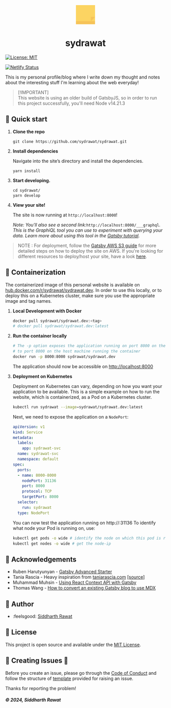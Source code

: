 <p align="center">
  <a href="https://sydrawat.netlify.app">
    <img alt="sydrawat" src="./src/images/stickie.svg" width="60" />
  </a>
</p>
<h1 align="center">
  sydrawat
</h1>

[![License: MIT](https://img.shields.io/badge/License-MIT-blue.svg)](https://opensource.org/licenses/MIT)

[![Netlify Status](https://api.netlify.com/api/v1/badges/ea482c58-e733-4ed9-a52d-c3bf14748b0b/deploy-status)](https://app.netlify.com/sites/sydrawat/deploys)

This is my personal profile/blog where I write down my thought and notes about the interesting stuff I'm learning about the web everyday!

> \[!IMPORTANT]\
> This website is using an older build of GatsbyJS, so in order to run this project successfully, you'll need Node v14.21.3

## :rocket: Quick start

1. **Clone the repo**

   ```shell
   git clone https://github.com/sydrawat/sydrawat.git
   ```

2. **Install dependencies**

   Navigate into the site’s directory and install the dependencies.

   ```shell
   yarn install
   ```

3. **Start developing.**

   ```shell
   cd sydrawat/
   yarn develop
   ```

4. **View your site!**

   The site is now running at `http://localhost:8000`!

   _Note: You'll also see a second link:_`http://localhost:8000/___graphql`_. This is the GraphiQL tool you can use to experiment with querying your data. Learn more about using this tool in the [Gatsby tutorial](https://www.gatsbyjs.org/tutorial/part-five/#introducing-graphiql)._

> NOTE : For deployment, follow the [Gatsby AWS S3 guide](https://www.gatsbyjs.org/docs/deploying-to-s3-cloudfront/) for more detailed steps on how to deploy the site on AWS. If you're looking for different resources to deploy/host your site, have a look [here](https://www.gatsbyjs.org/docs/deploying-and-hosting/).

## :whale: Containerization

The containerized image of this personal website is available on [hub.docker.com/r/sydrawat/sydrawat.dev](https://hub.docker.com/r/sydrawat/sydrawat.dev/tags). In order to use this locally, or to deploy this on a Kubernetes cluster, make sure you use the appropriate image and tag names.

1. **Local Development with Docker**

   ```bash
   docker pull sydrawat/sydrawat.dev:<tag>
   # docker pull sydrawat/sydrawat.dev:latest
   ```

2. **Run the container locally**

   ```bash
   # The -p option exposes the application running on port 8000 on the container
   # to port 8000 on the host machine running the container
   docker run -p 8000:8000 sydrawat/sydrawat.dev
   ```

   The application should now be accessible on [http://localhost:8000](http://localhost:8000)

3. **Deployment on Kubernetes**

   Deployment on Kubernetes can vary, depending on how you want your application to be available. This is a simple example on how to run the website, which is containerized, as a Pod on a Kubernetes cluster.

   ```bash
   kubectl run sydrawat --image=sydrawat/sydrawat.dev:latest
   ```

   Next, we need to expose the application on a `NodePort`:

   ```yaml
   apiVersion: v1
   kind: Service
   metadata:
     labels:
       app: sydrawat-svc
     name: sydrawat-svc
     namespace: default
   spec:
     ports:
     - name: 8000-8000
       nodePort: 31136
       port: 8000
       protocol: TCP
       targetPort: 8000
     selector:
       run: sydrawat
     type: NodePort
   ```

   You can now test the application running on http://<node-ip>:31136
   To identify what node your Pod is running on, use:

   ```bash
   kubectl get pods -o wide # identify the node on which this pod is running
   kubectl get nodes -o wide # get the node-ip
   ```

## :busts_in_silhouette: Acknowledgements

- Ruben Harutyunyan - [Gatsby Advanced Starter](https://github.com/Vagr9K/gatsby-advanced-starter/tree/master/content)
- Tania Rascia - Heavy inspiration from [taniarascia.com](https://taniarascia.com) [[source]](https://github.com/taniarascia/taniarascia)
- Muhammad Muhsin - [Using React Context API with Gatsby](https://www.gatsbyjs.org/blog/2019-01-31-using-react-context-api-with-gatsby/)
- Thomas Wang - [How to convert an existing Gatsby blog to use MDX](https://www.gatsbyjs.org/blog/2019-11-21-how-to-convert-an-existing-gatsby-blog-to-use-mdx/)

## :bust_in_silhouette: Author

- :feelsgood: [Siddharth Rawat](https://sydrawat.netlify.app)

## :page_with_curl: License

This project is open source and available under the [MIT License](./LICENSE).

## :nut_and_bolt: Creating Issues :wrench:

Before you create an issue, please go through the [Code of Conduct](https://github.com/sydrawat/sydrawat-issues/blob/master/CODE_OF_CONDUCT.md) and follow the structure of [template](https://github.com/sydrawat/sydrawat-issues/tree/master/.github/ISSUE_TEMPLATE) provided for raising an issue.

Thanks for reporting the problem!

##### &copy; 2024, Siddharth Rawat
